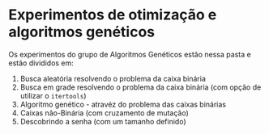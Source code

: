 # Experimentos de otimização e algoritmos genéticos

Os experimentos do grupo de Algoritmos Genéticos estão nessa pasta e estão divididos em:

1. Busca aleatória resolvendo o problema da caixa binária
2. Busca em grade resolvendo o problema da caixa binária (com opção de utilizar o `itertools`)
3. Algoritmo genético - atravéz do problema das caixas binárias
4. Caixas não-Binária (com cruzamento de mutação)
5. Descobrindo a senha (com um tamanho definido) 

